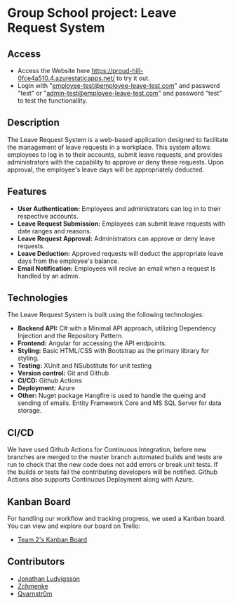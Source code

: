 
# Group School project: Leave Request System  

## Access

- Access the Website here https://proud-hill-0fce4a510.4.azurestaticapps.net/ to try it out.
- Login with "employee-test@employee-leave-test.com" and password "test" or "admin-test@employee-leave-test.com" and password "test" to test the functionallity.

## Description

The Leave Request System is a web-based application designed to facilitate the management of leave requests in a workplace. This system allows employees to log in to their accounts, submit leave requests, and provides administrators with the capability to approve or deny these requests. Upon approval, the employee's leave days will be appropriately deducted.

## Features

- **User Authentication:** Employees and administrators can log in to their respective accounts.
- **Leave Request Submission:** Employees can submit leave requests with date ranges and reasons.
- **Leave Request Approval:** Administrators can approve or deny leave requests.
- **Leave Deduction:** Approved requests will deduct the appropriate leave days from the employee's balance.
- **Email Notification:** Employees will recive an email when a request is handled by an admin.

## Technologies

The Leave Request System is built using the following technologies:

- **Backend API:** C# with a Minimal API approach, utilizing Dependency Injection and the Repository Pattern.
- **Frontend:** Angular for accessing the API endpoints.
- **Styling:** Basic HTML/CSS with Bootstrap as the primary library for styling.
- **Testing:** XUnit and NSubstitute for unit testing
- **Version control:** Git and Github
- **CI/CD:** Github Actions
- **Deployment:** Azure
- **Other:** Nuget package Hangfire is used to handle the queing and sending of emails. Entity Framework Core and MS SQL Server for data storage.

## CI/CD

We have used Github Actions for Continuous Integration, before new branches are merged to the master branch automated builds and tests are run to check that the new code does not add errors or break unit tests. If the builds or tests fail the contributing developers will be notified. Github Actions also supports Continuous Deployment along with Azure.

## Kanban Board

For handling our workflow and tracking progress, we used a Kanban board. You can view and explore our board on Trello:

- [Team 2's Kanban Board](https://trello.com/b/DRPcEHku/team-2)

## Contributors

- [Jonathan Ludvigsson](https://github.com/JonathanLudvigsson)
- [Zchmenke](https://github.com/Zchmenke)
- [Qvarnstr0m](https://github.com/qvarnstr0m)



